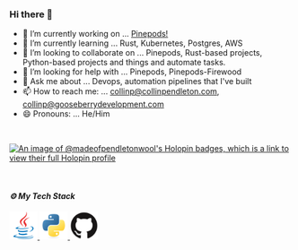 ### Hi there 👋

- 🔭 I’m currently working on ... [Pinepods!](https://github.com/madeofpendletonwool/PinePods)
- 🌱 I’m currently learning ... Rust, Kubernetes, Postgres, AWS
- 👯 I’m looking to collaborate on ... Pinepods, Rust-based projects, Python-based projects and things and automate tasks.
- 🤔 I’m looking for help with ... Pinepods, Pinepods-Firewood
- 💬 Ask me about ... Devops, automation pipelines that I've built
- 📫 How to reach me: ... collinp@collinpendleton.com, collinp@gooseberrydevelopment.com
- 😄 Pronouns: ... He/Him
<!--
- ⚡ Fun fact: ...
-->


<br/>


[![An image of @madeofpendletonwool's Holopin badges, which is a link to view their full Holopin profile](https://holopin.me/madeofpendletonwool)](https://holopin.io/@madeofpendletonwool)


</br>


#### ***⚙️ My Tech Stack***
<p align="left">
       <a href="https://www.postgresql.org/" target="_blank"> 
        <code><img src="https://raw.githubusercontent.com/devicons/devicon/2809b567852a4648062a2d3e7c1c531367458c0b/icons/java/java-original.svg" alt="Java" width="50" height="50"/></code> 
    </a>
      <a href="https://www.python.org/" target="_blank"> 
        <code><img src="https://raw.githubusercontent.com/devicons/devicon/2809b567852a4648062a2d3e7c1c531367458c0b/icons/python/python-original.svg" alt="python" width="50" height="50"/></code> 
    </a> 
    <a href="https://github.com/" target="_blank"> 
        <code><img src="https://raw.githubusercontent.com/devicons/devicon/2809b567852a4648062a2d3e7c1c531367458c0b/icons/github/github-original.svg" alt="github" width="50" height="50"/></code> 
    </a> 
     
</p>


</br>

